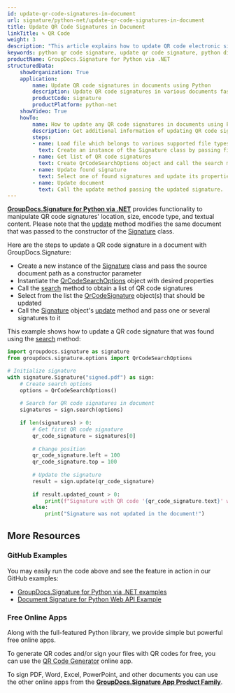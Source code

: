 ```yaml
---
id: update-qr-code-signatures-in-document
url: signature/python-net/update-qr-code-signatures-in-document
title: Update QR Code Signatures in Document
linkTitle: ✎ QR Code
weight: 3
description: "This article explains how to update QR code electronic signatures with GroupDocs.Signature for Python via .NET API."
keywords: python qr code signature, update qr code signature, python digital signature
productName: GroupDocs.Signature for Python via .NET
structuredData:
    showOrganization: True
    application:    
        name: Update QR code signatures in documents using Python    
        description: Update QR code signatures in various documents fast and easily with Python language and GroupDocs.Signature for Python via .NET APIs
        productCode: signature
        productPlatform: python-net 
    showVideo: True
    howTo:
        name: How to update any QR code signatures in documents using Python 
        description: Get additional information of updating QR code signatures in documents with Python
        steps:
        - name: Load file which belongs to various supported file types
          text: Create an instance of the Signature class by passing file path or stream as a constructor parameter.
        - name: Get list of QR code signatures
          text: Create QrCodeSearchOptions object and call the search method with it.
        - name: Update found signature
          text: Select one of found signatures and update its properties as needed.
        - name: Update document
          text: Call the update method passing the updated signature.
---
```

[**GroupDocs.Signature for Python via .NET**](https://products.groupdocs.com/signature/python-net) provides functionality to manipulate QR code signatures' location, size, encode type, and textual content.
Please note that the [update](https://reference.groupdocs.com/signature/python-net/groupdocs.signature/signature/update/) method modifies the same document that was passed to the constructor of the [Signature](https://reference.groupdocs.com/signature/python-net/groupdocs.signature/signature) class.

Here are the steps to update a QR code signature in a document with GroupDocs.Signature:

* Create a new instance of the [Signature](https://reference.groupdocs.com/signature/python-net/groupdocs.signature/signature) class and pass the source document path as a constructor parameter
* Instantiate the [QrCodeSearchOptions](https://reference.groupdocs.com/signature/python-net/groupdocs.signature.options/qrcodesearchoptions) object with desired properties
* Call the [search](https://reference.groupdocs.com/signature/python-net/groupdocs.signature/signature/search) method to obtain a list of QR code signatures
* Select from the list the [QrCodeSignature](https://reference.groupdocs.com/signature/python-net/groupdocs.signature.domain/qrcodesignature) object(s) that should be updated
* Call the [Signature](https://reference.groupdocs.com/signature/python-net/groupdocs.signature/signature) object's [update](https://reference.groupdocs.com/signature/python-net/groupdocs.signature/signature/update/) method and pass one or several signatures to it

This example shows how to update a QR code signature that was found using the [search](https://reference.groupdocs.com/signature/python-net/groupdocs.signature/signature/search) method:

```python
import groupdocs.signature as signature
from groupdocs.signature.options import QrCodeSearchOptions

# Initialize signature
with signature.Signature("signed.pdf") as sign:
    # Create search options
    options = QrCodeSearchOptions()
    
    # Search for QR code signatures in document
    signatures = sign.search(options)
    
    if len(signatures) > 0:
        # Get first QR code signature
        qr_code_signature = signatures[0]
        
        # Change position
        qr_code_signature.left = 100
        qr_code_signature.top = 100
        
        # Update the signature
        result = sign.update(qr_code_signature)
        
        if result.updated_count > 0:
            print(f"Signature with QR code '{qr_code_signature.text}' was updated in the document")
        else:
            print("Signature was not updated in the document!")
```

<!-- ### Advanced Usage Topics

To learn more about document eSign features, please refer to the [advanced usage section]({{< ref "signature/python-net/developer-guide/advanced-usage/_index.md" >}}). -->
## More Resources

### GitHub Examples

You may easily run the code above and see the feature in action in our GitHub examples:

* [GroupDocs.Signature for Python via .NET examples](https://github.com/groupdocs-signature/GroupDocs.Signature-for-Python-via-.NET)
* [Document Signature for Python Web API Example](https://github.com/groupdocs-signature/GroupDocs.Signature-for-Python-via-.NET-Web-API)

### Free Online Apps

Along with the full-featured Python library, we provide simple but powerful free online apps.

To generate QR codes and/or sign your files with QR codes for free, you can use the [QR Code Generator](https://products.groupdocs.app/signature/generate/qrcode) online app.

To sign PDF, Word, Excel, PowerPoint, and other documents you can use the other online apps from the **[GroupDocs.Signature App Product Family](https://products.groupdocs.app/signature/family)**.